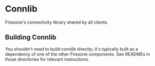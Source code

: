 # Connlib

Firezone's connectivity library shared by all clients.

## Building Connlib

You shouldn't need to build connlib directly; it's typically built as a
dependency of one of the other Firezone components. See READMEs in those
directories for relevant instructions.
